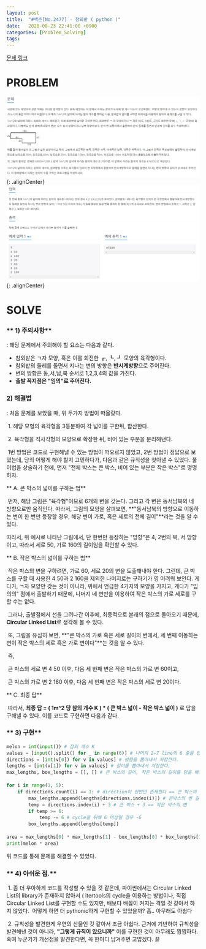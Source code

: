 ```yaml
---
layout: post
title:  "#백준[No.2477] - 참외밭 ( python )"
date:   2020-08-23 22:41:00 +0900
categories: [Problem_Solving]
tags: 
---
```


[문제 링크](https://www.acmicpc.net/problem/2477)

# PROBLEM

![1](/assets/images/2020-08-27-09-19-12_2020-08-27-ps_2.md.png){: .alignCenter}
![2](/assets/images/2020-08-27-09-20-02_2020-08-27-ps_2.md.png){: .alignCenter}
# SOLVE

### ** 1) 주의사항**

: 해당 문제에서 주의해야 할 요소는 다음과 같다.

-   참외밭은 ㄱ자 모양, 혹은 이를 회전한 ┏, ┗, ┛ 모양의 육각형이다.
-   참외밭의 둘레를 돌면서 지나는 변의 방향은 **반시계방향**으로 주어진다.
-   변의 방향은 동,서,남,북 순서로 1,2,3,4의 값을 가진다.
-   **출발 꼭지점은 "임의"로 주어진다.**

### **2) 해결법**

: 처음 문제를 보았을 때, 위 두가지 방법이 떠올랐다.

 1. 해당 모형의 육각형을 3등분하여 각 넓이를 구한뒤, 합산한다.

 2. 육각형을 직사각형의 모양으로 확장한 뒤, 비어 있는 부분을 분리해낸다.

 1번 방법은 코드로 구현해낼 수 있는 방법이 떠오르지 않았고, 2번 방법이 정답으로 보였는데, 당최 어떻게 해야 할지 고민하다가, 다음과 같은 규칙성을 찾아낼 수 있었다. 풀이법을 상술하기 전에, 먼저 "전체 박스는 큰 박스, 비어 있는 부분은 작은 박스"로 명명하자.

** A. 큰 박스의 넓이를 구하는 법**

 먼저, 해당 그림은 "육각형"이므로 6개의 변을 갖는다. 그리고 각 변은 동서남북의 네 방향으로만 움직인다. 따라서, 그림의 모양을 살펴보면, **"동서남북의 방향으로 이동하는 변이 한 번만 등장할 경우, 해당 변이 가로, 혹은 세로의 전체 길이"**라는 것을 알 수 있다.

따라서, 위 예시로 나타난 그림에서, 단 한번만 등장하는 "방향"은 4, 2번의 북, 서 방향이고, 따라서 세로 50, 가로 160의 길이임을 확인할 수 있다.

** B. 작은 박스의 넓이를 구하는 법**

 작은 박스의 변을 구하려면, 가로 60, 세로 20의 변을 도출해내야 한다. 그런데, 큰 박스를 구할 때 사용한 4 50과 2 160을 제외한 나머지로는 구하기가 영 어려워 보인다. 게다가, ㄱ자 모양만 갖는 것이 아니라, 위에서 언급한 4가지의 모양을 가지고, 게다가 "임의의" 점에서 출발하기 때문에, 나머지 네 변만을 이용하여 작은 박스의 가로 세로를 구할 수는 없다.

 그러나, 출발점에서 선을 그려나간 이후에, 최종적으로 본래의 점으로 돌아오기 때문에, **Circular Linked List**로 생각해 볼 수 있다. 

 또, 그림을 유심히 보면, **"큰 박스의 가로 혹은 세로 길이의 변에서, 세 번째 이동하는 변이 작은 박스의 세로 혹은 가로 변이다"**는 것을 알 수 있다.

 즉,

 큰 박스의 세로 변 4 50 이후, 다음 세 번째 변은 작은 박스의 가로 변 60이고,

 큰 박스의 가로 변 2 160 이후, 다음 세 번째 변은 작은 박스의 세로 변 20이다.

** C. 최종 답**

 따라서, **최종 답 = ( 1m^2 당 참외 개수 K ) \* ( 큰 박스 넓이 - 작은 박스 넓이 )** 로 답을 구해낼 수 있다. 이를 코드로 구현하면 다음과 같다.

### ** 3) 구현**

```python
melon = int(input()) # 참외 개수 K
values = [input().split() for _ in range(6)] # 나머지 2~7 line의 6 줄을 입력 받는다.
directions = [int(v[0]) for v in values] # 방향을 뽑아내서 저장한다.
lengths = [int(v[1]) for v in values] # 길이를 뽑아내서 저장한다.
max_lengths, box_lengths = [], [] # 큰 박스의 길이, 작은 박스의 길이를 담을 배열

for i in range(1, 5):
    if directions.count(i) == 1: # direction이 한번만 존재한다 == 큰 박스의 변
        max_lengths.append(lengths[directions.index(i)]) # 큰박스의 변 길이 저장
        temp = directions.index(i) + 3 # 큰 박스 + 3 == 작은 박스의 변
        if temp >= 6:
            temp -= 6 # cycle을 위해 6 이상일 경우 -6
        box_lengths.append(lengths[temp]) 

area = max_lengths[0] * max_lengths[1] - box_lengths[0] * box_lengths[1]
print(melon * area)
```

위 코드를 통해 문제를 해결할 수 있었다.

### ** 4) 아쉬운 점.**

 1. 좀 더 우아하게 코드를 작성할 수 있을 것 같은데, 파이썬에서는 Circular Linked List의 library가 존재하지 않아서 ( itertools의 cycle을 이용하는 방법이나, 직접 Circular Linked List를 구현할 수도 있지만, 배보다 배꼽이 커지는 격일 것 같아서 하지 않았다.  어떻게 하면 더 pythonic하게 구현할 수 있었을까? 흠.. 아무래도 아쉽다

 2. 규칙성을 발견한게 우연의 산물인 것 같아서 조금 아쉽다. 근거에 기반하여 규칙성을 발견해낸 것이 아니라, **"그렇게 규칙이 있으니까"** 이를 구현한 것이 아무래도 찝찝하다. 혹여 누군가가 개선점을 발견한다면, 꼭 한마디 남겨주면 고맙겠다. 끝